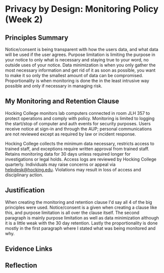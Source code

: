 # Privacy by Design: Monitoring Policy (Week 2)

## Principles Summary
Notice/consent is being transparent with how the users data, and what data will be used if the user agrees. Purpose limitation is limiting the purpose in your notice to only what is necessary and staying true to your word, no outside uses of your notice. Data minimization is when you only gather the most necessary information and get rid of it as soon as possible, you want to make it so only the smallest amount of data can be compromised. Proportionality is when monitoring is done the in the least intrusive way possible and only if necessary in managing risk.

## My Monitoring and Retention Clause
Hocking College monitors lab computers connected in room JLH 357 to protect operations and comply with policy. Monitoring is limited to logging the start/stop of computer and auth events for security purposes. Users receive notice at sign-in and through the AUP; personal communications are not reviewed except as required by law or incident response.

Hocking College collects the minimum data necessary, restricts access to trained staff, and exceptions require written approval from trained staff. Retains monitoring data for 30 days unless required longer for investigations or legal holds. Access logs are reviewed by Hocking College quarterly. Individuals may raise concerns or appeal via helpdesk@hocking.edu. Violations may result in loss of access and disciplinary action.

## Justification
When creating the monitoring and retention clause I'd say all 4 of the big principles were used. Notice/consent is a given when creating a clause like this, and purpose limitation is all over the clause itself. The second paragraph is mainly purpose limitation as well as data minimization although it is a little weak with the 30 day retention. Lastly the proportionality is done mostly in the first paragraph where I stated what was being monitored and why.

## Evidence Links


## Reflection
<!-- 3–4 sentences: what you'd refine next; stakeholder impacts -->


